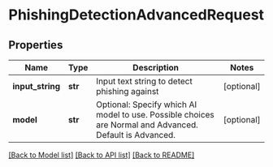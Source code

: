 # PhishingDetectionAdvancedRequest

## Properties
Name | Type | Description | Notes
------------ | ------------- | ------------- | -------------
**input_string** | **str** | Input text string to detect phishing against | [optional] 
**model** | **str** | Optional: Specify which AI model to use.  Possible choices are Normal and Advanced.  Default is Advanced. | [optional] 

[[Back to Model list]](../README.md#documentation-for-models) [[Back to API list]](../README.md#documentation-for-api-endpoints) [[Back to README]](../README.md)


